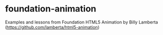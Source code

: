 foundation-animation
====================

Examples and lessons from Foundation HTML5 Animation by Billy Lamberta (https://github.com/lamberta/html5-animation)
